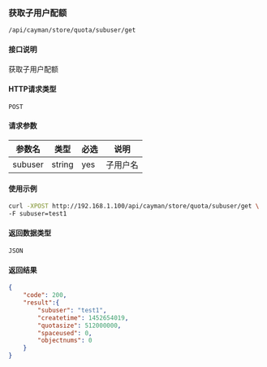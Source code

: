 ### 获取子用户配额
`/api/cayman/store/quota/subuser/get`

#### 接口说明
获取子用户配额 

#### HTTP请求类型
`POST`

#### 请求参数
|参数名|类型|必选|说明|
|--|--|--|--|
|subuser|string|yes|子用户名|

#### 使用示例
```sh
curl -XPOST http://192.168.1.100/api/cayman/store/quota/subuser/get \
-F subuser=test1
```

#### 返回数据类型
`JSON`

#### 返回结果
```json
{
	"code":	200,
	"result":{
        "subuser": "test1", 
        "createtime": 1452654019, 
        "quotasize": 512000000, 
        "spaceused": 0, 
        "objectnums": 0
    }
}
```